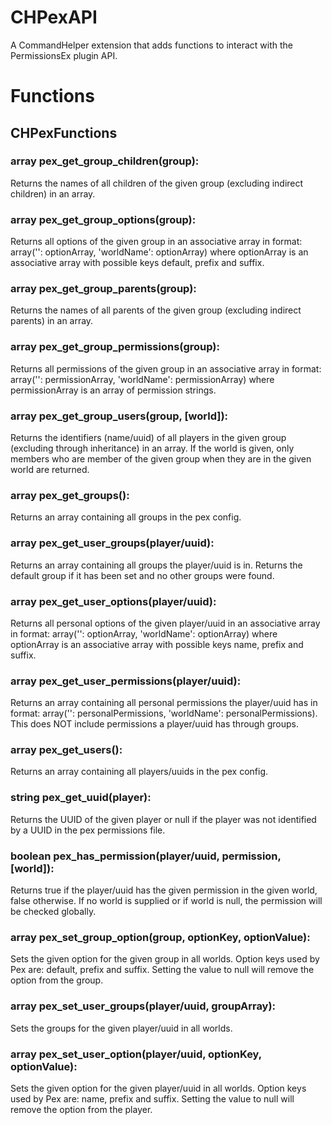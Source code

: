 # CHPexAPI
A CommandHelper extension that adds functions to interact with the PermissionsEx plugin API.

# Functions
## CHPexFunctions
### array pex\_get\_group\_children(group):
Returns the names of all children of the given group (excluding indirect children) in an array.

### array pex\_get\_group\_options(group):
Returns all options of the given group in an associative array in format: array('': optionArray, 'worldName': optionArray) where optionArray is an associative array with possible keys default, prefix and suffix.

### array pex\_get\_group\_parents(group):
Returns the names of all parents of the given group (excluding indirect parents) in an array.

### array pex\_get\_group\_permissions(group):
Returns all permissions of the given group in an associative array in format: array('': permissionArray, 'worldName': permissionArray) where permissionArray is an array of permission strings.

### array pex\_get\_group\_users(group, [world]):
Returns the identifiers (name/uuid) of all players in the given group (excluding through inheritance) in an array. If the world is given, only members who are member of the given group when they are in the given world are returned.

### array pex\_get\_groups():
Returns an array containing all groups in the pex config.

### array pex\_get\_user\_groups(player/uuid):
Returns an array containing all groups the player/uuid is in. Returns the default group if it has been set and no other groups were found.

### array pex\_get\_user\_options(player/uuid):
Returns all personal options of the given player/uuid in an associative array in format: array('': optionArray, 'worldName': optionArray) where optionArray is an associative array with possible keys name, prefix and suffix.

### array pex\_get\_user\_permissions(player/uuid):
Returns an array containing all personal permissions the player/uuid has in format: array('': personalPermissions, 'worldName': personalPermissions). This does NOT include permissions a player/uuid has through groups.

### array pex\_get\_users():
Returns an array containing all players/uuids in the pex config.

### string pex\_get\_uuid(player):
Returns the UUID of the given player or null if the player was not identified by a UUID in the pex permissions file.

### boolean pex\_has\_permission(player/uuid, permission, [world]):
Returns true if the player/uuid has the given permission in the given world, false otherwise. If no world is supplied or if world is null, the permission will be checked globally.

### array pex\_set\_group\_option(group, optionKey, optionValue):
Sets the given option for the given group in all worlds. Option keys used by Pex are: default, prefix and suffix. Setting the value to null will remove the option from the group.

### array pex\_set\_user\_groups(player/uuid, groupArray):
Sets the groups for the given player/uuid in all worlds.

### array pex\_set\_user\_option(player/uuid, optionKey, optionValue):
Sets the given option for the given player/uuid in all worlds. Option keys used by Pex are: name, prefix and suffix. Setting the value to null will remove the option from the player.

